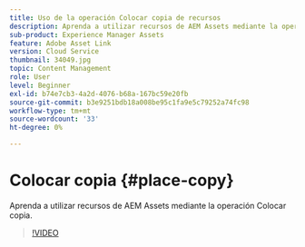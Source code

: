 ```yaml
---
title: Uso de la operación Colocar copia de recursos
description: Aprenda a utilizar recursos de AEM Assets mediante la operación Colocar copia.
sub-product: Experience Manager Assets
feature: Adobe Asset Link
version: Cloud Service
thumbnail: 34049.jpg
topic: Content Management
role: User
level: Beginner
exl-id: b74e7cb3-4a2d-4076-b68a-167bc59e20fb
source-git-commit: b3e9251bdb18a008be95c1fa9e5c79252a74fc98
workflow-type: tm+mt
source-wordcount: '33'
ht-degree: 0%

---
```


# Colocar copia {#place-copy}

Aprenda a utilizar recursos de AEM Assets mediante la operación Colocar copia.

>[!VIDEO](https://video.tv.adobe.com/v/34049?quality=12&learn=on)
